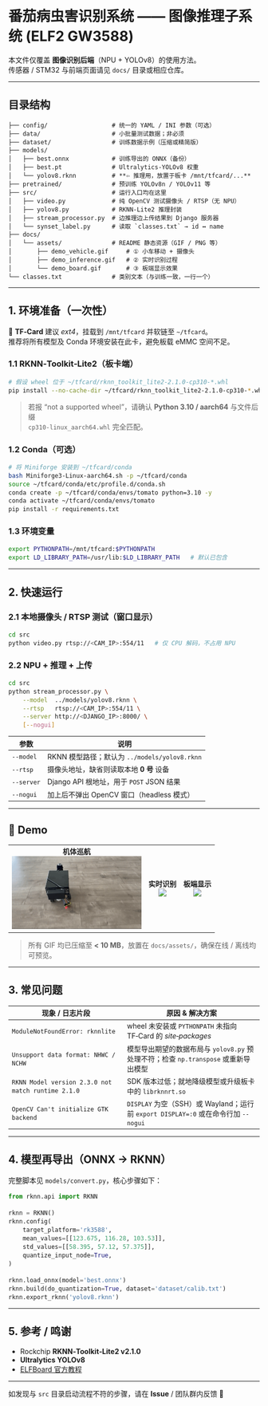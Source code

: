 # 番茄病虫害识别系统 —— 图像推理子系统 (ELF2 GW3588)

本文件仅覆盖 **图像识别后端**（NPU + YOLOv8）的使用方法。  
传感器 / STM32 与前端页面请见 `docs/` 目录或相应仓库。

---

## 目录结构

```text
├── config/                  # 统一的 YAML / INI 参数（可选）
├── data/                    # 小批量测试数据；非必须
├── dataset/                 # 训练数据示例（压缩或精简版）
├── models/
│   ├── best.onnx            # 训练导出的 ONNX（备份）
│   ├── best.pt              # Ultralytics‑YOLOv8 权重
│   └── yolov8.rknn          # **⇦ 推理用，放置于板卡 /mnt/tfcard/...**
├── pretrained/              # 预训练 YOLOv8n / YOLOv11 等
├── src/                     # 运行入口均在这里
│   ├── video.py             # 纯 OpenCV 测试摄像头 / RTSP（无 NPU）
│   ├── yolov8.py            # RKNN‑Lite2 推理封装
│   ├── stream_processor.py  # 边推理边上传结果到 Django 服务器
│   └── synset_label.py      # 读取 `classes.txt` → id ↔ name
├── docs/
│   └── assets/              # README 静态资源（GIF / PNG 等）
│       ├── demo_vehicle.gif     # ① 小车移动 + 摄像头
│       ├── demo_inference.gif   # ② 实时识别过程
│       └── demo_board.gif       # ③ 板端显示效果
└── classes.txt              # 类别文本（与训练一致，一行一个）
```

---

## 1. 环境准备（一次性）

💾 **TF‑Card** 建议 *ext4*，挂载到 `/mnt/tfcard` 并软链至 `~/tfcard`。  
推荐将所有模型及 Conda 环境安装在此卡，避免板载 eMMC 空间不足。

### 1.1 RKNN‑Toolkit‑Lite2（板卡端）

```bash
# 假设 wheel 位于 ~/tfcard/rknn_toolkit_lite2‑2.1.0‑cp310‑*.whl
pip install --no-cache-dir ~/tfcard/rknn_toolkit_lite2-2.1.0-cp310-*.whl
```

> 若报 “not a supported wheel”，请确认 **Python 3.10 / aarch64** 与文件后缀  
> `cp310‑linux_aarch64.whl` 完全匹配。

### 1.2 Conda（可选）

```bash
# 将 Miniforge 安装到 ~/tfcard/conda
bash Miniforge3-Linux-aarch64.sh -p ~/tfcard/conda
source ~/tfcard/conda/etc/profile.d/conda.sh
conda create -p ~/tfcard/conda/envs/tomato python=3.10 -y
conda activate ~/tfcard/conda/envs/tomato
pip install -r requirements.txt
```

### 1.3 环境变量

```bash
export PYTHONPATH=/mnt/tfcard:$PYTHONPATH
export LD_LIBRARY_PATH=/usr/lib:$LD_LIBRARY_PATH   # 默认已包含
```

---

## 2. 快速运行

### 2.1 本地摄像头 / RTSP 测试（窗口显示）

```bash
cd src
python video.py rtsp://<CAM_IP>:554/11   # 仅 CPU 解码，不占用 NPU
```

### 2.2 NPU + 推理 + 上传

```bash
cd src
python stream_processor.py \
    --model  ../models/yolov8.rknn \
    --rtsp   rtsp://<CAM_IP>:554/11 \
    --server http://<DJANGO_IP>:8000/ \
    [--nogui]
```

| 参数      | 说明                                               |
|-----------|----------------------------------------------------|
| `--model` | RKNN 模型路径；默认为 `../models/yolov8.rknn`      |
| `--rtsp`  | 摄像头地址，缺省则读取本地 **0 号** 设备           |
| `--server`| Django API 根地址，用于 `POST` JSON 结果           |
| `--nogui` | 加上后不弹出 OpenCV 窗口（headless 模式）          |

---

## 🚀 Demo

<table>
  <tr>
    <td align="center">
      <strong>机体巡航</strong><br>
      <img src="docs/assets/demo_vehicle.gif" width="260">
    </td>
    <td align="center">
      <strong>实时识别</strong><br>
      <img src="docs/assets/demo_inference.gif" width="260">
    </td>
    <td align="center">
      <strong>板端显示</strong><br>
      <img src="docs/assets/demo_board.gif" width="260">
    </td>
  </tr>
</table>

> 所有 GIF 均已压缩至 **&lt; 10 MB**，放置在 `docs/assets/`，确保在线 / 离线均可预览。

---

## 3. 常见问题

| 现象 / 日志片段                                     | 原因 & 解决方案                                                                           |
|-----------------------------------------------------|------------------------------------------------------------------------------------------|
| `ModuleNotFoundError: rknnlite`                     | wheel 未安装或 `PYTHONPATH` 未指向 TF‑Card 的 *site‑packages*                             |
| `Unsupport data format: NHWC / NCHW`                | 模型导出期望的数据布局与 `yolov8.py` 预处理不符；检查 `np.transpose` 或重新导出模型       |
| `RKNN Model version 2.3.0 not match runtime 2.1.0`  | SDK 版本过低；就地降级模型或升级板卡中的 `librknnrt.so`                                   |
| `OpenCV Can't initialize GTK backend`               | `DISPLAY` 为空（SSH）或 Wayland；运行前 `export DISPLAY=:0` 或在命令行加 `--nogui`         |

---

## 4. 模型再导出（ONNX → RKNN）

完整脚本见 `models/convert.py`，核心步骤如下：

```python
from rknn.api import RKNN

rknn = RKNN()
rknn.config(
    target_platform='rk3588',
    mean_values=[[123.675, 116.28, 103.53]],
    std_values=[[58.395, 57.12, 57.375]],
    quantize_input_node=True,
)

rknn.load_onnx(model='best.onnx')
rknn.build(do_quantization=True, dataset='dataset/calib.txt')
rknn.export_rknn('yolov8.rknn')
```

---

## 5. 参考 / 鸣谢

- Rockchip **RKNN‑Toolkit‑Lite2 v2.1.0**
- **Ultralytics YOLOv8**
- [ELFBoard 官方教程](https://www.elfboard.com/information/detail.html?id=7)

---

如发现与 `src` 目录启动流程不符的步骤，请在 **Issue** / 团队群内反馈 👋